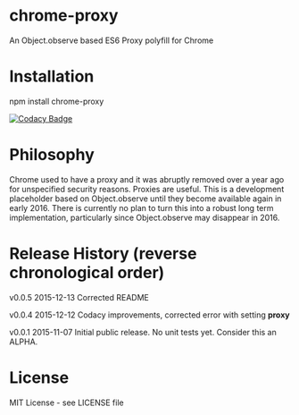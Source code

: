 # chrome-proxy
An Object.observe based ES6 Proxy polyfill for Chrome

# Installation

npm install chrome-proxy

[![Codacy Badge](https://api.codacy.com/project/badge/grade/84821902325f4477b1797ca872232114)](https://www.codacy.com/app/syblackwell/chrome-proxy)

# Philosophy

Chrome used to have a proxy and it was abruptly removed over a year ago for unspecified security reasons. Proxies are useful. This is a development placeholder based on Object.observe until they become available again in early 2016. There is currently no plan to turn this into a robust long term implementation, particularly since Object.observe may disappear in 2016.

# Release History (reverse chronological order)

v0.0.5 2015-12-13 Corrected README

v0.0.4 2015-12-12 Codacy improvements, corrected error with setting __proxy__

v0.0.1 2015-11-07 Initial public release. No unit tests yet. Consider this an ALPHA.

# License

MIT License - see LICENSE file
